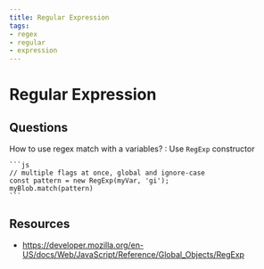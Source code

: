 ```yaml
---
title: Regular Expression
tags:
- regex
- regular
- expression
---
```


# Regular Expression

<TagLinks />


## Questions

How to use regex match with a variables?
:   Use `RegExp` constructor

    ```js
    // multiple flags at once, global and ignore-case
    const pattern = new RegExp(myVar, 'gi');
    myBlob.match(pattern)
    ```


## Resources

* https://developer.mozilla.org/en-US/docs/Web/JavaScript/Reference/Global_Objects/RegExp


<Footer />
